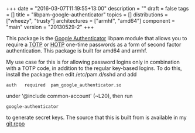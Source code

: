 +++
date = "2016-03-07T11:19:55+13:00"
description = ""
draft = false
tags = []
title = "libpam-google-authenticator"
topics = []
distributions = ["wheezy", "trusty"]
architectures = ["armhf", "amd64"]
component = "main"
version = "20130529-2"
+++

This package is the [Google Authenticator](https://code.google.com/p/google-authenticator/") libpam module that allows you to require a [TOTP](https://tools.ietf.org/html/rfc6238) or [HOTP](https://tools.ietf.org/html/rfc4226) one-time passwords as a form of second factor authentication. This package is built for amd64 and armhf.


My use case for this is for allowing password logins only in combination with a TOTP code, in addition to the regular key-based logins. To do this, install the package then edit /etc/pam.d/sshd and add

    auth   required  pam_google_authenticator.so

under '@include common-account' (~L20), then run

    google-authenticator

to generate secret keys. The source that this is built from is available in my [git repo](http://git.willhughes.name/google-authenticator/)
